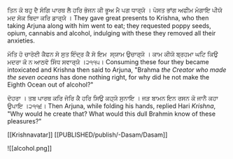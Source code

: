 ਤਿਨ ਕੋ ਬਹੁ ਦੈ ਸੰਗਿ ਪਾਰਥ ਲੈ ਹਰਿ ਭੋਜਨ ਕੀ ਭੂਅ ਮੈ ਪਗ ਧਾਰ੍ਯੋ । ਪੋਸਤ ਭਾਂਗ ਅਫੀਮ ਮੰਗਾਇ ਪੀਯੋ ਮਦ ਸੋਕ ਬਿਦਾ ਕਰਿ ਡਾਰ੍ਯੋ ।
They gave great presents to Krishna, who then taking Arjuna along with him went to eat; they requested poppy seeds, opium, cannabis and alcohol, indulging with these they removed all their anxieties.

ਮੱਤਿ ਹੋ ਚਾਰੋਈ ਕੈਫਨ ਸੋ ਸੁਤ ਇੰਦ੍ਰ ਕੈ ਸੋ ਇਮ  ਸ੍ਯਾਮ ਉਚਾਰ੍ਯੋ । ਕਾਮ ਕੀਯੋ ਬ੍ਰਹਮਾ ਘਟਿ ਕਿਉ ਮਦਰਾ ਕੋ ਨ ਆਠਵੋ ਸਿੰਧ ਸਵਾਰ੍ਯੋ ।੨੧੧੫।
Consuming these four they became intoxicated and Krishna then said to Arjuna, "Brahma *the Creator who made the seven oceans* has done nothing right, for why did he not make the Eighth Ocean out of alcohol?"

ਦੋਹਰਾ ।
ਤਬ ਪਾਰਥ ਕਰਿ ਜੋਰਿ ਕੈ ਹਰਿ ਸਿਉ ਕਹ੍ਯੋ ਸੁਨਾਇ । ਜੜ ਬਾਮਨ ਇਨ ਰਸਨ ਕੋ ਜਾਨੈ ਕਹਾ ਉਪਾਇ ।੨੧੧੬।
Then Arjuna, while folding his hands, replied Hari *Krishna*, "Why would he create that? What would this dull Brahmin know of these pleasures?"

[[Krishnavatar]]
[[PUBLISHED/publish/-Dasam/Dasam]]

![[alcohol.png]]
